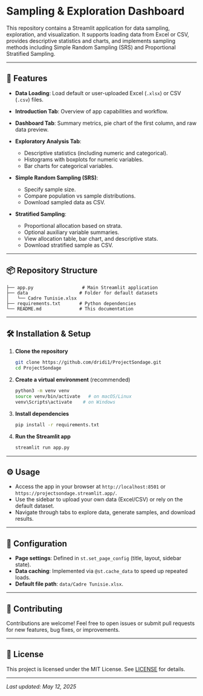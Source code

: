 # Sampling & Exploration Dashboard

This repository contains a Streamlit application for data sampling, exploration, and visualization. It supports loading data from Excel or CSV, provides descriptive statistics and charts, and implements sampling methods including Simple Random Sampling (SRS) and Proportional Stratified Sampling.

---

## 🚀 Features

* **Data Loading**: Load default or user-uploaded Excel (`.xlsx`) or CSV (`.csv`) files.
* **Introduction Tab**: Overview of app capabilities and workflow.
* **Dashboard Tab**: Summary metrics, pie chart of the first column, and raw data preview.
* **Exploratory Analysis Tab**:

  * Descriptive statistics (including numeric and categorical).
  * Histograms with boxplots for numeric variables.
  * Bar charts for categorical variables.
* **Simple Random Sampling (SRS)**:

  * Specify sample size.
  * Compare population vs sample distributions.
  * Download sampled data as CSV.
* **Stratified Sampling**:

  * Proportional allocation based on strata.
  * Optional auxiliary variable summaries.
  * View allocation table, bar chart, and descriptive stats.
  * Download stratified sample as CSV.

---

## 📦 Repository Structure

```plaintext
├── app.py                  # Main Streamlit application
├── data                   # Folder for default datasets
│   └── Cadre Tunisie.xlsx
├── requirements.txt       # Python dependencies
└── README.md              # This documentation
```

---

## 🛠️ Installation & Setup

1. **Clone the repository**

   ```bash
   git clone https://github.com/dridi1/ProjectSondage.git
   cd ProjectSondage
   ```

2. **Create a virtual environment** (recommended)

   ```bash
   python3 -m venv venv
   source venv/bin/activate   # on macOS/Linux
   venv\Scripts\activate    # on Windows
   ```

3. **Install dependencies**

   ```bash
   pip install -r requirements.txt
   ```

4. **Run the Streamlit app**

   ```bash
   streamlit run app.py
   ```

---

## ⚙️ Usage

* Access the app in your browser at `http://localhost:8501` or `https://projectsondage.streamlit.app/`.
* Use the sidebar to upload your own data (Excel/CSV) or rely on the default dataset.
* Navigate through tabs to explore data, generate samples, and download results.

---

## 🔧 Configuration

* **Page settings**: Defined in `st.set_page_config` (title, layout, sidebar state).
* **Data caching**: Implemented via `@st.cache_data` to speed up repeated loads.
* **Default file path**: `data/Cadre Tunisie.xlsx`.

---

## 🙌 Contributing

Contributions are welcome! Feel free to open issues or submit pull requests for new features, bug fixes, or improvements.

---

## 📄 License

This project is licensed under the MIT License. See [LICENSE](LICENSE) for details.

---

*Last updated: May 12, 2025*

